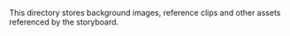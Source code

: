 This directory stores background images, reference clips and other assets referenced by the storyboard.
